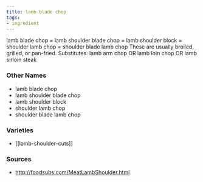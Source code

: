```yaml
---
title: lamb blade chop
tags:
- ingredient
---
```

lamb blade chop = lamb shoulder blade chop = lamb shoulder block = shoulder lamb chop = shoulder blade lamb chop These are usually broiled, grilled, or pan-fried. Substitutes: lamb arm chop OR lamb loin chop OR lamb sirloin steak

### Other Names

* lamb blade chop
* lamb shoulder blade chop
* lamb shoulder block
* shoulder lamb chop
* shoulder blade lamb chop

### Varieties

* [[lamb-shoulder-cuts]]

### Sources
* http://foodsubs.com/MeatLambShoulder.html
